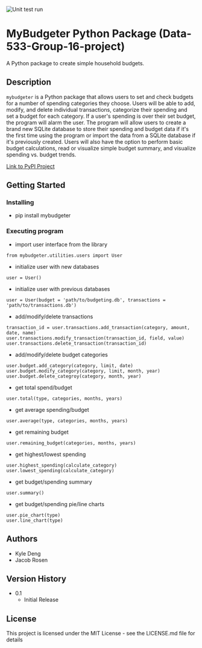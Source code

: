 ![Unit test run](https://github.com/kt1720/Data-533-Group-16-project/actions/workflows/python-package.yml/badge.svg)

# MyBudgeter Python Package (Data-533-Group-16-project)

A Python package to create simple household budgets.

## Description

`mybudgeter` is a Python package that allows users to set and check budgets for a number of spending categories they choose. Users will be able to add, modify, and delete individual transactions, categorize their spending and set a budget for each category. If a user's spending is over their set budget, the program will alarm the user. The program will allow users to create a brand new SQLite database to store their spending and budget data if it's the first time using the program or import the data from a SQLite database if it's previously created. Users will also have the option to perform basic budget calculations, read or visualize simple budget summary, and visualize spending vs. budget trends.

[Link to PyPI Project](https://pypi.org/project/mybudgeter/)

## Getting Started

### Installing

* pip install mybudgeter

### Executing program

* import user interface from the library
```
from mybudgeter.utilities.users import User
```
* initialize user with new databases
```
user = User()
```
* initialize user with previous databases
```
user = User(budget = 'path/to/budgeting.db', transactions = 'path/to/transactions.db')
```
* add/modify/delete transactions
```
transaction_id = user.transactions.add_transaction(category, amount, date, name)
user.transactions.modify_transaction(transaction_id, field, value)
user.transactions.delete_transaction(transaction_id)
```
* add/modify/delete budget categories
```
user.budget.add_category(category, limit, date)
user.budget.modify_category(category, limit, month, year)
user.budget.delete_categroy(category, month, year)
```
* get total spend/budget
```
user.total(type, categories, months, years)
```
* get average spending/budget
```
user.average(type, categories, months, years)
```
* get remaining budget
```
user.remaining_budget(categories, months, years)
```
* get highest/lowest spending
```
user.highest_spending(calculate_category)
user.lowest_spending(calculate_category)
```
* get budget/spending summary
```
user.summary()
```
* get budget/spending pie/line charts
``` 
user.pie_chart(type)
user.line_chart(type)
```

## Authors

* Kyle Deng
* Jacob Rosen

## Version History

* 0.1
    * Initial Release

## License

This project is licensed under the MIT License - see the LICENSE.md file for details
